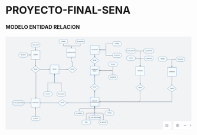 # PROYECTO-FINAL-SENA
#### MODELO ENTIDAD RELACION
![modelo_entidad_relacion](Diagrama_entidad_relacion_SENA.png)

